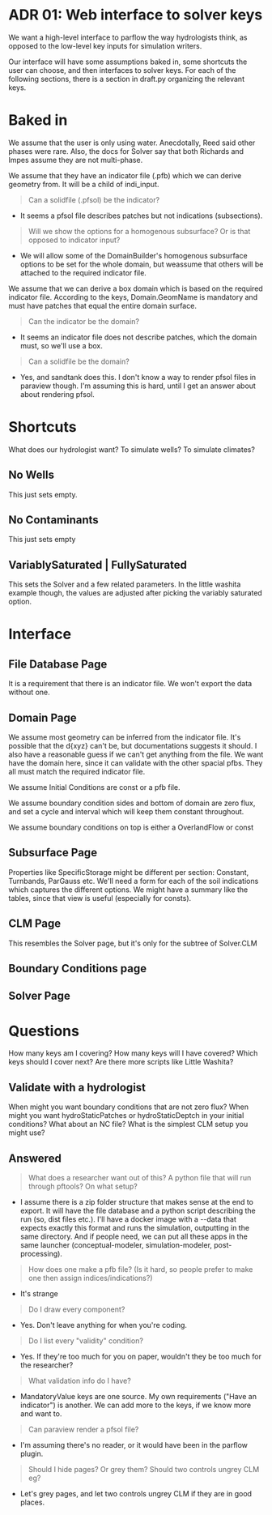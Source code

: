# ADR 01: Web interface to solver keys
We want a high-level interface to parflow the way hydrologists think, as opposed to the low-level key inputs for simulation writers. 

Our interface will have some assumptions baked in, some shortcuts the user can choose, and then interfaces to solver keys. For each of the following sections, there is a section in draft.py organizing the relevant keys.

# Baked in

 We assume that the user is only using water. Anecdotally, Reed said other phases were rare. Also, the docs for Solver say that both Richards and Impes assume they are not multi-phase.

We assume that they have an indicator file (.pfb) which we can derive geometry from. It will be a child of indi_input.
> Can a solidfile (.pfsol) be the indicator? 
- It seems a pfsol file describes patches but not indications (subsections). 

> Will we show the options for a homogenous subsurface? Or is that opposed to indicator input?
- We will allow some of the DomainBuilder's homogenous subsurface options to be set for the whole domain, but weassume that others will be attached to the required indicator file. 

We assume that we can derive a box domain which is based on the required indicator file. According to the keys, Domain.GeomName is mandatory and must have patches that equal the entire domain surface.
> Can the indicator be the domain? 
- It seems an indicator file does not describe patches, which the domain must, so we'll use a box.
> Can a solidfile be the domain?
- Yes, and sandtank does this. I don't know a way to render pfsol files in paraview though. I'm assuming this is hard, until I get an answer about  about rendering pfsol. 

# Shortcuts
What does our hydrologist want? To simulate wells? To simulate climates? 

## No Wells 
This just sets empty. 

## No Contaminants 
This just sets empty

## VariablySaturated | FullySaturated
This sets the Solver and a few related parameters. In the little washita example though, the values are adjusted after picking the variably saturated option. 

# Interface

## File Database Page
It is a requirement that there is an indicator file. We won't export the data without one. 

## Domain Page
We assume most geometry can be inferred from the indicator file.
It's possible that the d{xyz} can't be, but documentations suggests it should. I also have a reasonable guess if we can't get anything from the file.
We want have the domain here, since it can validate with the other spacial pfbs. They all must match the required indicator file. 

We assume Initial Conditions are const or a pfb file.

We assume boundary condition sides and bottom of domain are zero flux, and set a cycle and interval which will keep them constant throughout. 

We assume boundary conditions on top is either a OverlandFlow or const

## Subsurface Page
Properties like SpecificStorage might be different per section: Constant, Turnbands, ParGauss etc.
We'll need a form for each of the soil indications which captures the different options. 
We might have a summary like the tables, since that view is useful (especially for consts).

## CLM Page
This resembles the Solver page, but it's only for the subtree of Solver.CLM

## Boundary Conditions page


## Solver Page


# Questions
How many keys am I covering? How many keys will I have covered? Which keys should I cover next? Are there more scripts like Little Washita?

## Validate with a hydrologist
When might you want boundary conditions that are not zero flux? 
When might you want hydroStaticPatches or hydroStaticDeptch in your initial conditions? What about an NC file?
What is the simplest CLM setup you might use?

## Answered
> What does a researcher want out of this? A python file that will run through pftools? On what setup? 
- I assume there is a zip folder structure that makes sense at the end to export. It will have the file database and a python script describing the run (so, dist files etc.). I'll have a docker image with a --data that expects exactly this format and runs the simulation, outputting in the same directory. And if people need, we can put all these apps in the same launcher (conceptual-modeler, simulation-modeler, post-processing). 

> How does one make a pfb file? (Is it hard, so people prefer to make one then assign indices/indications?)
- It's strange

> Do I draw every component?
- Yes. Don't leave anything for when you're coding.

> Do I list every "validity" condition?
- Yes. If they're too much for you on paper, wouldn't they be too much for the researcher?

> What validation info do I have?
- MandatoryValue keys are one source. My own requirements ("Have an indicator") is another. We can add more to the keys, if we know more and want to.

> Can paraview render a pfsol file?
- I'm assuming there's no reader, or it would have been in the parflow plugin. 

> Should  I hide pages? Or grey them?  Should two controls ungrey CLM eg?
- Let's grey pages, and let two controls ungrey CLM if they are in good places. 